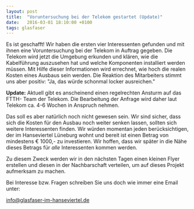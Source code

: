 ```yaml
---
layout: post
title:  "Voruntersuchung bei der Telekom gestartet (Update)"
date:   2016-03-01 18:10:00 +0100
tags: glasfaser
---
```

Es ist geschafft! Wir haben die ersten vier Interessenten gefunden und mit ihnen
eine Voruntersuchung bei der Telekom in Auftrag gegeben. Die Telekom wird jetzt
die Umgebung erkunden und klären, wie die Kabelführung auszusehen hat und welche
Komponenten installiert werden müssen. Mit Hilfe dieser Informationen wird
errechnet, wie hoch die realen Kosten eines Ausbaus sein werden. Die Reaktion
des Mitarbeiters stimmt uns aber positiv: "Ja, das würde schonmal locker
ausreichen."

**Update:** Aktuell gibt es anscheinend einen regelrechten Ansturm auf das FTTH-
Team der Telekom. Die Bearbeitung der Anfrage wird daher laut Telekom ca. 4-6
Wochen in Anspruch nehmen.

Das soll es aber natürlich noch nicht gewesen sein. Wir sind sicher, dass sich
die Kosten für den Ausbau noch weiter senken lassen, sollten sich weitere
Interessenten finden. Wir würden momentan jeden berücksichtigen, der im
Hanseviertel Lüneburg wohnt und bereit ist einen Betrag von mindestens € 1000,-
zu investieren. Wir hoffen, dass wir später in die Nähe dieses Betrags für
*alle* Interessenten kommen werden.

Zu diesem Zweck werden wir in den nächsten Tagen einen kleinen Flyer erstellen
und diesen in der Nachbarschaft verteilen, um auf dieses Projekt aufmerksam zu
machen.

Bei Interesse bzw. Fragen schreiben Sie uns doch wie immer eine Email unter:

[info@glasfaser-im-hanseviertel.de](mailto:info@glasfaser-im-hanseviertel.de)
